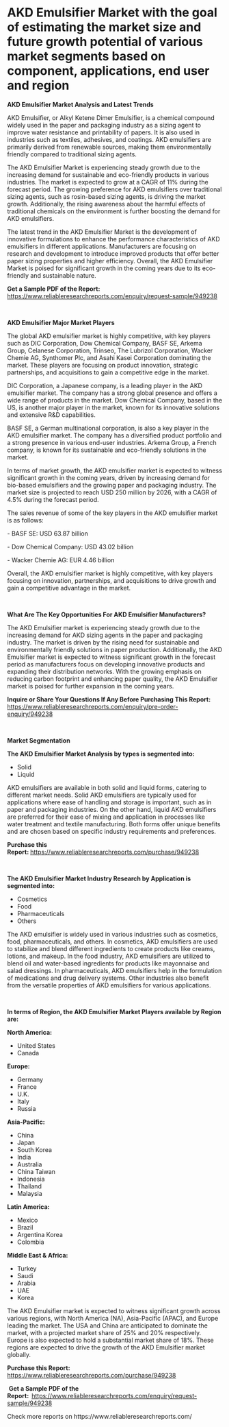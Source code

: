 <p><h1>AKD Emulsifier Market with the goal of estimating the market size and future growth potential of various market segments based on component, applications, end user and region</h1></p><p><strong>AKD Emulsifier Market Analysis and Latest Trends</strong></p>
<p><p>AKD Emulsifier, or Alkyl Ketene Dimer Emulsifier, is a chemical compound widely used in the paper and packaging industry as a sizing agent to improve water resistance and printability of papers. It is also used in industries such as textiles, adhesives, and coatings. AKD emulsifiers are primarily derived from renewable sources, making them environmentally friendly compared to traditional sizing agents.</p><p>The AKD Emulsifier Market is experiencing steady growth due to the increasing demand for sustainable and eco-friendly products in various industries. The market is expected to grow at a CAGR of 11% during the forecast period. The growing preference for AKD emulsifiers over traditional sizing agents, such as rosin-based sizing agents, is driving the market growth. Additionally, the rising awareness about the harmful effects of traditional chemicals on the environment is further boosting the demand for AKD emulsifiers.</p><p>The latest trend in the AKD Emulsifier Market is the development of innovative formulations to enhance the performance characteristics of AKD emulsifiers in different applications. Manufacturers are focusing on research and development to introduce improved products that offer better paper sizing properties and higher efficiency. Overall, the AKD Emulsifier Market is poised for significant growth in the coming years due to its eco-friendly and sustainable nature.</p></p>
<p><strong>Get a Sample PDF of the Report:&nbsp;</strong> <a href="https://www.reliableresearchreports.com/enquiry/request-sample/949238">https://www.reliableresearchreports.com/enquiry/request-sample/949238</a></p>
<p>&nbsp;</p>
<p><strong>AKD Emulsifier Major Market Players</strong></p>
<p><p>The global AKD emulsifier market is highly competitive, with key players such as DIC Corporation, Dow Chemical Company, BASF SE, Arkema Group, Celanese Corporation, Trinseo, The Lubrizol Corporation, Wacker Chemie AG, Synthomer Plc, and Asahi Kasei Corporation dominating the market. These players are focusing on product innovation, strategic partnerships, and acquisitions to gain a competitive edge in the market.</p><p>DIC Corporation, a Japanese company, is a leading player in the AKD emulsifier market. The company has a strong global presence and offers a wide range of products in the market. Dow Chemical Company, based in the US, is another major player in the market, known for its innovative solutions and extensive R&D capabilities.</p><p>BASF SE, a German multinational corporation, is also a key player in the AKD emulsifier market. The company has a diversified product portfolio and a strong presence in various end-user industries. Arkema Group, a French company, is known for its sustainable and eco-friendly solutions in the market.</p><p>In terms of market growth, the AKD emulsifier market is expected to witness significant growth in the coming years, driven by increasing demand for bio-based emulsifiers and the growing paper and packaging industry. The market size is projected to reach USD 250 million by 2026, with a CAGR of 4.5% during the forecast period.</p><p>The sales revenue of some of the key players in the AKD emulsifier market is as follows:</p><p>- BASF SE: USD 63.87 billion</p><p>- Dow Chemical Company: USD 43.02 billion</p><p>- Wacker Chemie AG: EUR 4.46 billion</p><p>Overall, the AKD emulsifier market is highly competitive, with key players focusing on innovation, partnerships, and acquisitions to drive growth and gain a competitive advantage in the market.</p></p>
<p>&nbsp;</p>
<p><strong>What Are The Key Opportunities For AKD Emulsifier Manufacturers?</strong></p>
<p><p>The AKD Emulsifier market is experiencing steady growth due to the increasing demand for AKD sizing agents in the paper and packaging industry. The market is driven by the rising need for sustainable and environmentally friendly solutions in paper production. Additionally, the AKD Emulsifier market is expected to witness significant growth in the forecast period as manufacturers focus on developing innovative products and expanding their distribution networks. With the growing emphasis on reducing carbon footprint and enhancing paper quality, the AKD Emulsifier market is poised for further expansion in the coming years.</p></p>
<p><strong>Inquire or Share Your Questions If Any Before Purchasing This Report:</strong> <a href="https://www.reliableresearchreports.com/enquiry/pre-order-enquiry/949238">https://www.reliableresearchreports.com/enquiry/pre-order-enquiry/949238</a></p>
<p>&nbsp;</p>
<p><strong>Market Segmentation</strong></p>
<p><strong>The AKD Emulsifier Market Analysis by types is segmented into:</strong></p>
<p><ul><li>Solid</li><li>Liquid</li></ul></p>
<p><p>AKD emulsifiers are available in both solid and liquid forms, catering to different market needs. Solid AKD emulsifiers are typically used for applications where ease of handling and storage is important, such as in paper and packaging industries. On the other hand, liquid AKD emulsifiers are preferred for their ease of mixing and application in processes like water treatment and textile manufacturing. Both forms offer unique benefits and are chosen based on specific industry requirements and preferences.</p></p>
<p><strong>Purchase this Report:&nbsp;</strong><a href="https://www.reliableresearchreports.com/purchase/949238">https://www.reliableresearchreports.com/purchase/949238</a></p>
<p>&nbsp;</p>
<p><strong>The AKD Emulsifier Market Industry Research by Application is segmented into:</strong></p>
<p><ul><li>Cosmetics</li><li>Food</li><li>Pharmaceuticals</li><li>Others</li></ul></p>
<p><p>The AKD emulsifier is widely used in various industries such as cosmetics, food, pharmaceuticals, and others. In cosmetics, AKD emulsifiers are used to stabilize and blend different ingredients to create products like creams, lotions, and makeup. In the food industry, AKD emulsifiers are utilized to blend oil and water-based ingredients for products like mayonnaise and salad dressings. In pharmaceuticals, AKD emulsifiers help in the formulation of medications and drug delivery systems. Other industries also benefit from the versatile properties of AKD emulsifiers for various applications.</p></p>
<p>&nbsp;</p>
<p><strong>In terms of Region, the AKD Emulsifier Market Players available by Region are:</strong></p>
<p>
    <p> <strong> North America: </strong>
        <ul>
            <li>United States</li>
            <li>Canada</li>
        </ul>
        </p> 
    <p> <strong> Europe: </strong>
        <ul>
            <li>Germany</li>
            <li>France</li>
            <li>U.K.</li>
            <li>Italy</li>
            <li>Russia</li>
        </ul>
        </p> 
    <p> <strong> Asia-Pacific: </strong>
        <ul>
            <li>China</li>
            <li>Japan</li>
            <li>South Korea</li>
            <li>India</li>
            <li>Australia</li>
            <li>China Taiwan</li>
            <li>Indonesia</li>
            <li>Thailand</li>
            <li>Malaysia</li>
        </ul>
        </p> 
    <p> <strong> Latin America: </strong>
        <ul>
            <li>Mexico</li>
            <li>Brazil</li>
            <li>Argentina Korea</li>
            <li>Colombia</li>
        </ul>
        </p> 
    <p> <strong> Middle East & Africa: </strong>
        <ul>
            <li>Turkey</li>
            <li>Saudi</li>
            <li>Arabia</li>
            <li>UAE</li>
            <li>Korea</li>
        </ul>
    </p>
    </p>
<p><p>The AKD Emulsifier market is expected to witness significant growth across various regions, with North America (NA), Asia-Pacific (APAC), and Europe leading the market. The USA and China are anticipated to dominate the market, with a projected market share of 25% and 20% respectively. Europe is also expected to hold a substantial market share of 18%. These regions are expected to drive the growth of the AKD Emulsifier market globally.</p></p>
<p><strong>Purchase this Report: </strong><a href="https://www.reliableresearchreports.com/purchase/949238">https://www.reliableresearchreports.com/purchase/949238</a></p>
<p>&nbsp;<strong>Get a Sample PDF of the Report:&nbsp;&nbsp;</strong><a href="https://www.reliableresearchreports.com/enquiry/request-sample/949238">https://www.reliableresearchreports.com/enquiry/request-sample/949238</a></p>
<p><strong></strong></p>
<p>Check more reports on https://www.reliableresearchreports.com/</p>